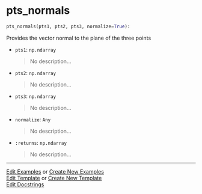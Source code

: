 # <a id="McUtils.Numputils.VectorOps.pts_normals">pts_normals</a>

```python
pts_normals(pts1, pts2, pts3, normalize=True): 
```
Provides the vector normal to the plane of the three points
- `pts1`: `np.ndarray`
    >No description...
- `pts2`: `np.ndarray`
    >No description...
- `pts3`: `np.ndarray`
    >No description...
- `normalize`: `Any`
    >No description...
- `:returns`: `np.ndarray`
    >No description... 




___

[Edit Examples](https://github.com/McCoyGroup/McUtils/edit/edit/ci/examples/ci/docs/McUtils/Numputils/VectorOps/pts_normals.md) or 
[Create New Examples](https://github.com/McCoyGroup/McUtils/new/edit/?filename=ci/examples/ci/docs/McUtils/Numputils/VectorOps/pts_normals.md) <br/>
[Edit Template](https://github.com/McCoyGroup/McUtils/edit/edit/ci/docs/ci/docs/McUtils/Numputils/VectorOps/pts_normals.md) or 
[Create New Template](https://github.com/McCoyGroup/McUtils/new/edit/?filename=ci/docs/templates/ci/docs/McUtils/Numputils/VectorOps/pts_normals.md) <br/>
[Edit Docstrings](https://github.com/McCoyGroup/McUtils/edit/edit/McUtils/Numputils/VectorOps.py?message=Update%20Docs)